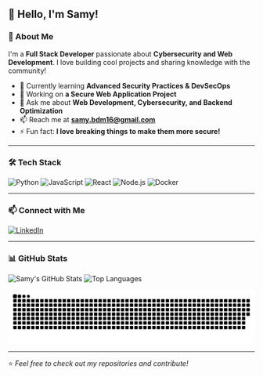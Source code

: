 ## 👋 Hello, I'm Samy!

### 🚀 About Me
I'm a **Full Stack Developer** passionate about **Cybersecurity and Web Development**. I love building cool projects and sharing knowledge with the community!

- 🌱 Currently learning **Advanced Security Practices & DevSecOps**
- 💼 Working on **a Secure Web Application Project**
- 💬 Ask me about **Web Development, Cybersecurity, and Backend Optimization**
- 📫 Reach me at **samy.bdm16@gmail.com**
- ⚡ Fun fact: **I love breaking things to make them more secure!**

---

### 🛠️ Tech Stack

![Python](https://img.shields.io/badge/Python-3776AB?style=for-the-badge&logo=python&logoColor=white)
![JavaScript](https://img.shields.io/badge/JavaScript-F7DF1E?style=for-the-badge&logo=javascript&logoColor=black)
![React](https://img.shields.io/badge/React-20232A?style=for-the-badge&logo=react&logoColor=61DAFB)
![Node.js](https://img.shields.io/badge/Node.js-339933?style=for-the-badge&logo=nodedotjs&logoColor=white)
![Docker](https://img.shields.io/badge/Docker-2496ED?style=for-the-badge&logo=docker&logoColor=white)

---

### 📫 Connect with Me

[![LinkedIn](https://img.shields.io/badge/LinkedIn-0A66C2?style=for-the-badge&logo=linkedin&logoColor=white)](https://www.linkedin.com/in/samy-boudjema-814076218/)

---

### 📊 GitHub Stats

![Samy's GitHub Stats](https://github-readme-stats.vercel.app/api?username=SamyBoudjema&show_icons=true&theme=radical)
![Top Languages](https://github-readme-stats.vercel.app/api/top-langs/?username=SamyBoudjema&layout=compact&theme=radical)

![snake gif](https://github.com/SamyBoudjema/SamyBoudjema/blob/output/snake.svg)

---

⭐️ *Feel free to check out my repositories and contribute!*